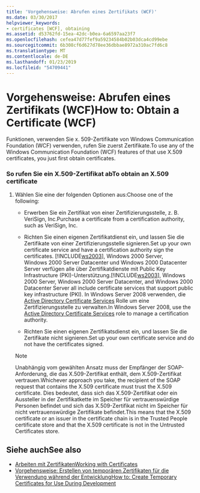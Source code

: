 ```yaml
---
title: 'Vorgehensweise: Abrufen eines Zertifikats (WCF)'
ms.date: 03/30/2017
helpviewer_keywords:
- certificates [WCF], obtaining
ms.assetid: d53762fd-15ea-42dc-b0ea-6a6597aa23f7
ms.openlocfilehash: cefea47d77fef9a59234584b02b03dca4cd99ebe
ms.sourcegitcommit: 6b308cf6d627d78ee36dbbae8972a310ac7fd6c8
ms.translationtype: MT
ms.contentlocale: de-DE
ms.lasthandoff: 01/23/2019
ms.locfileid: "54709441"
---
```

# <a name="how-to-obtain-a-certificate-wcf"></a><span data-ttu-id="7503f-102">Vorgehensweise: Abrufen eines Zertifikats (WCF)</span><span class="sxs-lookup"><span data-stu-id="7503f-102">How to: Obtain a Certificate (WCF)</span></span>
<span data-ttu-id="7503f-103">Funktionen, verwenden Sie x. 509-Zertifikate von Windows Communication Foundation (WCF) verwenden, rufen Sie zuerst Zertifikate.</span><span class="sxs-lookup"><span data-stu-id="7503f-103">To use any of the Windows Communication Foundation (WCF) features of that use X.509 certificates, you just first obtain certificates.</span></span>  
  
### <a name="to-obtain-an-x509-certificate"></a><span data-ttu-id="7503f-104">So rufen Sie ein X.509-Zertifikat ab</span><span class="sxs-lookup"><span data-stu-id="7503f-104">To obtain an X.509 certificate</span></span>  
  
1.  <span data-ttu-id="7503f-105">Wählen Sie eine der folgenden Optionen aus:</span><span class="sxs-lookup"><span data-stu-id="7503f-105">Choose one of the following:</span></span>  
  
    -   <span data-ttu-id="7503f-106">Erwerben Sie ein Zertifikat von einer Zertifizierungsstelle, z. B. VeriSign, Inc.</span><span class="sxs-lookup"><span data-stu-id="7503f-106">Purchase a certificate from a certification authority, such as VeriSign, Inc.</span></span>  
  
    -   <span data-ttu-id="7503f-107">Richten Sie einen eigenen Zertifikatdienst ein, und lassen Sie die Zertifikate von einer Zertifizierungsstelle signieren.</span><span class="sxs-lookup"><span data-stu-id="7503f-107">Set up your own certificate service and have a certification authority sign the certificates.</span></span> <span data-ttu-id="7503f-108">
  [!INCLUDE[ws2003](../../../../includes/ws2003-md.md)], Windows&#160;2000 Server, Windows&#160;2000 Server Datacenter und Windows&#160;2000 Datacenter Server verfügen alle über Zertifikatdienste mit Public Key Infrastructure (PKI)-Unterstützung.</span><span class="sxs-lookup"><span data-stu-id="7503f-108">[!INCLUDE[ws2003](../../../../includes/ws2003-md.md)], Windows 2000 Server, Windows 2000 Server Datacenter, and Windows 2000 Datacenter Server all include certificate services that support public key infrastructure (PKI).</span></span> <span data-ttu-id="7503f-109">In Windows Server 2008 verwenden, die [Active Directory Certificate Services](https://go.microsoft.com/fwlink/?LinkID=153483) Rolle um eine Zertifizierungsstelle zu verwalten.</span><span class="sxs-lookup"><span data-stu-id="7503f-109">In Windows Server 2008, use the [Active Directory Certificate Services](https://go.microsoft.com/fwlink/?LinkID=153483) role to manage a certification authority.</span></span>  
  
    -   <span data-ttu-id="7503f-110">Richten Sie einen eigenen Zertifikatsdienst ein, und lassen Sie die Zertifikate nicht signieren.</span><span class="sxs-lookup"><span data-stu-id="7503f-110">Set up your own certificate service and do not have the certificates signed.</span></span>  
  
    > [!NOTE]
    >  <span data-ttu-id="7503f-111">Unabhängig vom gewählten Ansatz muss der Empfänger der SOAP-Anforderung, die das X.509-Zertifikat enthält, dem X.509-Zertifikat vertrauen.</span><span class="sxs-lookup"><span data-stu-id="7503f-111">Whichever approach you take, the recipient of the SOAP request that contains the X.509 certificate must trust the X.509 certificate.</span></span> <span data-ttu-id="7503f-112">Dies bedeutet, dass sich das X.509-Zertifikat oder ein Aussteller in der Zertifikatkette im Speicher für vertrauenswürdige Personen befindet und sich das X.509-Zertifikat nicht im Speicher für nicht vertrauenswürdige Zertifikate befindet.</span><span class="sxs-lookup"><span data-stu-id="7503f-112">This means that the X.509 certificate or an issuer in the certificate chain is in the Trusted People certificate store and that the X.509 certificate is not in the Untrusted Certificates store.</span></span>  
  
## <a name="see-also"></a><span data-ttu-id="7503f-113">Siehe auch</span><span class="sxs-lookup"><span data-stu-id="7503f-113">See also</span></span>
- [<span data-ttu-id="7503f-114">Arbeiten mit Zertifikaten</span><span class="sxs-lookup"><span data-stu-id="7503f-114">Working with Certificates</span></span>](../../../../docs/framework/wcf/feature-details/working-with-certificates.md)
- [<span data-ttu-id="7503f-115">Vorgehensweise: Erstellen von temporären Zertifikaten für die Verwendung während der Entwicklung</span><span class="sxs-lookup"><span data-stu-id="7503f-115">How to: Create Temporary Certificates for Use During Development</span></span>](../../../../docs/framework/wcf/feature-details/how-to-create-temporary-certificates-for-use-during-development.md)
